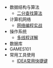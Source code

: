 - 数据结构与算法
  - [二分查找算法](./docs/二分查找算法/二分查找.md)
- 计算机网络
  -  [网络编程实战](./docs/网络编程实战/网络编程实战.md)
- 操作系统
  -  [多线程详解](./docs/多线程详解/多线程详解.md)
- 数据库
- GAMES101
- 常用工具使用
  -  [IDEA常用快捷键](./docs/IDEA常用快捷键.md)

